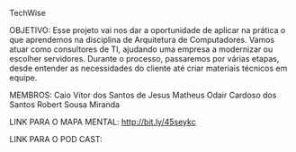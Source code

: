 TechWise

OBJETIVO:
Esse projeto vai nos dar a oportunidade de aplicar na prática o que aprendemos na disciplina de Arquitetura de Computadores.
Vamos atuar como consultores de TI, ajudando uma empresa a modernizar ou escolher servidores.
Durante o processo, passaremos por várias etapas, desde entender as necessidades do cliente até criar materiais técnicos em equipe.

MEMBROS:
Caio Vitor dos Santos de Jesus
Matheus 
Odair Cardoso dos Santos
Robert Sousa Miranda

LINK PARA O MAPA MENTAL:
http://bit.ly/45seykc

LINK PARA O POD CAST:
